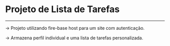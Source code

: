 # Projeto de Lista de Tarefas
-----------------------
-> Projeto utilizando fire-base host para um site com autenticação.

-> Armazena perfil individual e uma lista de tarefas personalizada.

